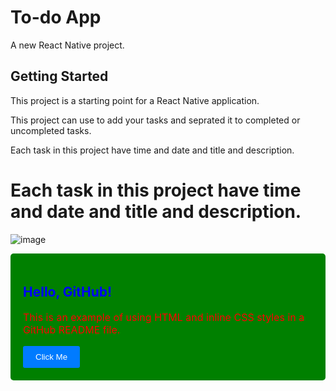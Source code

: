 # To-do App

A new React Native project.

## Getting Started

This project is a starting point for a React Native application.

This project can use to add your tasks and seprated it to completed or uncompleted tasks.

Each task in this project have time and date and title and description.




<h1>Each task in this project have time and date and title and description.</h1>


![image](https://github.com/Mahmoud-Abdelaty/To-do_App/assets/126201317/92e61097-145f-4c22-b776-c3cfbd5d8a26)



<div style="background-color: #008000; padding: 20px; border-radius: 5px; color: red;">
    <h2 style="color: blue;">Hello, GitHub!</h2>
    <p style="font-size: 16px;">This is an example of using HTML and inline CSS styles in a GitHub README file.</p>
    <button style="background-color: #007bff; color: #fff; padding: 10px 20px; border: none; border-radius: 3px; cursor: pointer;">Click Me</button>
</div>
